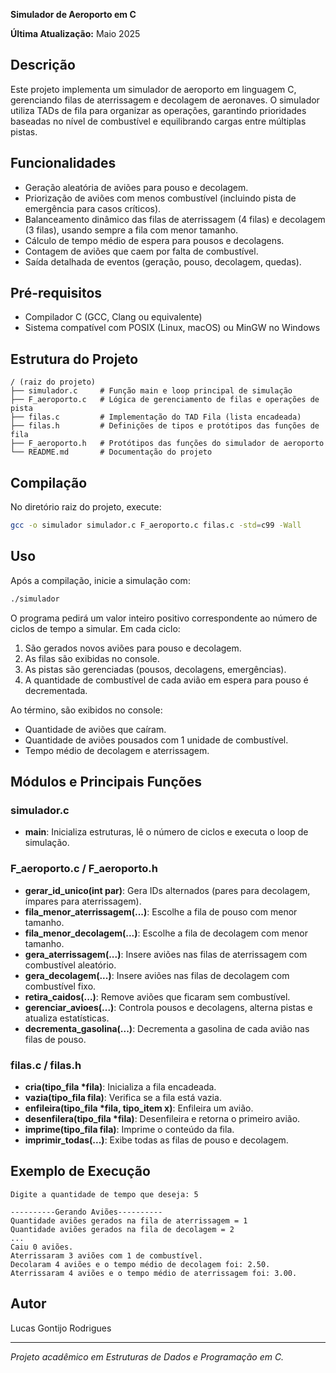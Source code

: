 **Simulador de Aeroporto em C**

**Última Atualização:** Maio 2025

## Descrição

Este projeto implementa um simulador de aeroporto em linguagem C, gerenciando filas de aterrissagem e decolagem de aeronaves. O simulador utiliza TADs de fila para organizar as operações, garantindo prioridades baseadas no nível de combustível e equilibrando cargas entre múltiplas pistas.

## Funcionalidades

* Geração aleatória de aviões para pouso e decolagem.
* Priorização de aviões com menos combustível (incluindo pista de emergência para casos críticos).
* Balanceamento dinâmico das filas de aterrissagem (4 filas) e decolagem (3 filas), usando sempre a fila com menor tamanho.
* Cálculo de tempo médio de espera para pousos e decolagens.
* Contagem de aviões que caem por falta de combustível.
* Saída detalhada de eventos (geração, pouso, decolagem, quedas).

## Pré-requisitos

* Compilador C (GCC, Clang ou equivalente)
* Sistema compatível com POSIX (Linux, macOS) ou MinGW no Windows

## Estrutura do Projeto

```
/ (raiz do projeto)
├── simulador.c     # Função main e loop principal de simulação
├── F_aeroporto.c   # Lógica de gerenciamento de filas e operações de pista
├── filas.c         # Implementação do TAD Fila (lista encadeada)
├── filas.h         # Definições de tipos e protótipos das funções de fila
├── F_aeroporto.h   # Protótipos das funções do simulador de aeroporto
└── README.md       # Documentação do projeto
```

## Compilação

No diretório raiz do projeto, execute:

```bash
gcc -o simulador simulador.c F_aeroporto.c filas.c -std=c99 -Wall
```

## Uso

Após a compilação, inicie a simulação com:

```bash
./simulador
```

O programa pedirá um valor inteiro positivo correspondente ao número de ciclos de tempo a simular. Em cada ciclo:

1. São gerados novos aviões para pouso e decolagem.
2. As filas são exibidas no console.
3. As pistas são gerenciadas (pousos, decolagens, emergências).
4. A quantidade de combustível de cada avião em espera para pouso é decrementada.

Ao término, são exibidos no console:

* Quantidade de aviões que caíram.
* Quantidade de aviões pousados com 1 unidade de combustível.
* Tempo médio de decolagem e aterrissagem.

## Módulos e Principais Funções

### simulador.c

* **main**: Inicializa estruturas, lê o número de ciclos e executa o loop de simulação.

### F\_aeroporto.c / F\_aeroporto.h

* **gerar\_id\_unico(int par)**: Gera IDs alternados (pares para decolagem, ímpares para aterrissagem).
* **fila\_menor\_aterrissagem(...)**: Escolhe a fila de pouso com menor tamanho.
* **fila\_menor\_decolagem(...)**: Escolhe a fila de decolagem com menor tamanho.
* **gera\_aterrissagem(...)**: Insere aviões nas filas de aterrissagem com combustível aleatório.
* **gera\_decolagem(...)**: Insere aviões nas filas de decolagem com combustível fixo.
* **retira\_caidos(...)**: Remove aviões que ficaram sem combustível.
* **gerenciar\_avioes(...)**: Controla pousos e decolagens, alterna pistas e atualiza estatísticas.
* **decrementa\_gasolina(...)**: Decrementa a gasolina de cada avião nas filas de pouso.

### filas.c / filas.h

* **cria(tipo\_fila \*fila)**: Inicializa a fila encadeada.
* **vazia(tipo\_fila fila)**: Verifica se a fila está vazia.
* **enfileira(tipo\_fila \*fila, tipo\_item x)**: Enfileira um avião.
* **desenfilera(tipo\_fila \*fila)**: Desenfileira e retorna o primeiro avião.
* **imprime(tipo\_fila fila)**: Imprime o conteúdo da fila.
* **imprimir\_todas(...)**: Exibe todas as filas de pouso e decolagem.

## Exemplo de Execução

```text
Digite a quantidade de tempo que deseja: 5

----------Gerando Aviões----------
Quantidade aviões gerados na fila de aterrissagem = 1
Quantidade aviões gerados na fila de decolagem = 2
...
Caiu 0 aviões.
Aterrissaram 3 aviões com 1 de combustível.
Decolaram 4 aviões e o tempo médio de decolagem foi: 2.50.
Aterrissaram 4 aviões e o tempo médio de aterrissagem foi: 3.00.
```

## Autor

Lucas Gontijo Rodrigues

---

*Projeto acadêmico em Estruturas de Dados e Programação em C.*
